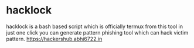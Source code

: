 # hacklock
hacklock is a bash based script which is officially termux from this tool in just one click you can generate pattern phishing tool which can hack victim pattern.  https://hackershub.abhi6722.in
